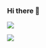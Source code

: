 ### Hi there 👋
<img href="https://www.instagram.com/min___51/" target="_blank"><img src="https://img.shields.io/badge/Instagram-#E4405F?style=flat&logo=Android&logoColor=White"/></a>


<a href="https://www.instagram.com/min___51/" target="_blank"><img src="https://img.shields.io/badge/Instagram-#E4405F?style=flat-square&logo=Instagram&logoColor=white"/></a>

<!--
**JamesWithCode/JamesWithCode** is a ✨ _special_ ✨ repository because its `README.md` (this file) appears on your GitHub profile.

Here are some ideas to get you started:

- 🔭 I’m currently working on ...
- 🌱 I’m currently learning ...
- 👯 I’m looking to collaborate on ...
- 🤔 I’m looking for help with ...
- 💬 Ask me about ...
- 📫 How to reach me: ...
- 😄 Pronouns: ...
- ⚡ Fun fact: ...
-->
